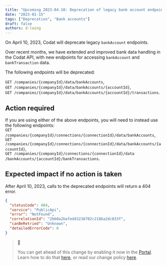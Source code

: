 ```yaml
---
title: "Upcoming 2023-04-10: Deprecation of legacy bank account endpoints"
date: "2023-01-15"
tags: ["Deprecation", "Bank accounts"]
draft: false
authors: d-laing
---
```


On April 10, 2023, Codat will deprecate legacy `bankAccount` endpoints.

<!--truncate-->

Over recent months, we have extended and improved bank data handling in the Codat API, with new endpoints for accessing `bankAccount` and `bankTransaction` data.

The following endpoints will be deprecated:

`GET /companies/{companyId}/data/bankAccounts`,  
`GET /companies/{companyId}/data/bankAccounts/{accountId}`,  
`GET ​/companies​/{companyId}​/data​/bankAccounts​/{accountId}​/transactions`.

## Action required

If you are using either of the above endpoints, you will need to instead use the following endpoints:  
`GET /companies/{companyId}/connections/{connectionId}/data/bankAccounts`,  
`GET /companies/{companyId}/connections/{connectionId}/data/bankAccounts/{accountId}`,  
`GET ​/companies​/{companyId}​/connections​/{connectionId}​/data​/bankAccounts​/{accountId}​/bankTransactions`.

## Expected impact if no action is taken

After April 10, 2023, calls to the deprecated endpoints will return a 404 error.

```json
{
  "statusCode": 404,
  "service": "PublicApi",
  "error": "NotFound",
  "correlationId": "2b60a2bafedd3238702c2186a2dc833f",
  "canBeRetried": "Unknown",
  "detailedErrorCode": 0
}
```

> 📘
>
> You can get ahead of this change by enabling it now in the [Portal](https://app.codat.io/developers/api-deprecations). Learn how to do that [here](doc:portal-for-developers), or read our change policy [here](doc:change-policy).
